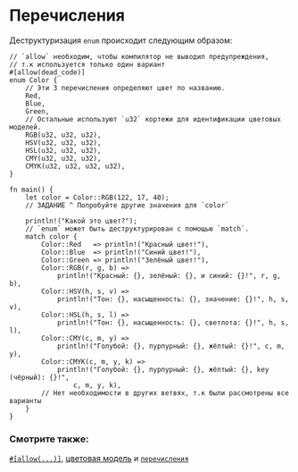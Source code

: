 # Перечисления

Деструктуризация `enum` происходит следующим образом:

```rust,editable
// `allow` необходим, чтобы компилятор не выводил предупреждения,
// т.к используется только один вариант
#[allow(dead_code)]
enum Color {
    // Эти 3 перечисления определяют цвет по названию.
    Red,
    Blue,
    Green,
    // Остальные используют `u32` кортежи для идентификации цветовых моделей.
    RGB(u32, u32, u32),
    HSV(u32, u32, u32),
    HSL(u32, u32, u32),
    CMY(u32, u32, u32),
    CMYK(u32, u32, u32, u32),
}

fn main() {
    let color = Color::RGB(122, 17, 40);
    // ЗАДАНИЕ ^ Попробуйте другие значения для `color`

    println!("Какой это цвет?");
    // `enum` может быть деструктурирован с помощью `match`.
    match color {
        Color::Red   => println!("Красный цвет!"),
        Color::Blue  => println!("Синий цвет!"),
        Color::Green => println!("Зелёный цвет!"),
        Color::RGB(r, g, b) =>
            println!("Красный: {}, зелёный: {}, и синий: {}!", r, g, b),
        Color::HSV(h, s, v) =>
            println!("Тон: {}, насыщенность: {}, значение: {}!", h, s, v),
        Color::HSL(h, s, l) =>
            println!("Тон: {}, насыщенность: {}, светлота: {}!", h, s, l),
        Color::CMY(c, m, y) =>
            println!("Голубой: {}, пурпурный: {}, жёлтый: {}!", c, m, y),
        Color::CMYK(c, m, y, k) =>
            println!("Голубой: {}, пурпурный: {}, жёлтый: {}, key (чёрный): {}!",
                c, m, y, k),
        // Нет необходимости в других ветвях, т.к были рассмотрены все варианты
    }
}
```

### Смотрите также:

[`#[allow(...)]`](../../../attribute/unused.md), [цветовая модель](https://en.wikipedia.org/wiki/Color_model) и [`перечисления`](../../../custom_types/enum.md)
